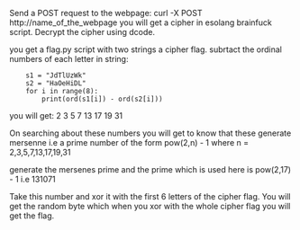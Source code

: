 Send a POST request to the webpage: curl -X POST http://name_of_the_webpage
you will get a cipher in esolang brainfuck script.
Decrypt the cipher using dcode.

you get a flag.py script with two strings a cipher flag.
subrtact the ordinal numbers of each letter in string:

        s1 = "JdTlUzWk"
        s2 = "HaOeHiDL"
        for i in range(8):
            print(ord(s1[i]) - ord(s2[i]))

you will get: 2 3 5 7 13 17 19 31

On searching about these numbers you will get to know that these generate mersenne i.e a prime number of the form pow(2,n) - 1 where n = 2,3,5,7,13,17,19,31

generate the mersenes prime and the prime which is used here is pow(2,17) - 1 i.e 131071

Take this number and xor it with the first 6 letters of the cipher flag. You will get the random byte which when you xor with the whole cipher flag you will get the flag.

